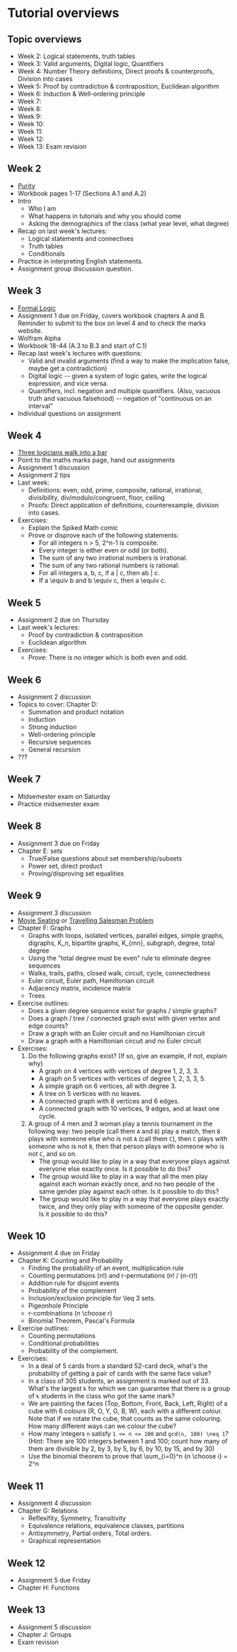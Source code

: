 # Tutorial overviews

## Topic overviews

* Week 2: Logical statements, truth tables
* Week 3: Valid arguments, Digital logic, Quantifiers
* Week 4: Number Theory definitions, Direct proofs & counterproofs, Division into cases
* Week 5: Proof by contradiction & contraposition, Euclidean algorithm
* Week 6: Induction & Well-ordering principle
* Week 7:
* Week 8:
* Week 9:
* Week 10:
* Week 11:
* Week 12:
* Week 13: Exam revision

## Week 2

* [Purity](http://xkcd.com/435/)
* Workbook pages 1-17 (Sections A.1 and A.2)
* Intro
  * Who I am
  * What happens in tutorials and why you should come
  * Asking the demographics of the class (what year level, what degree)
* Recap on last week's lectures:
  * Logical statements and connectives
  * Truth tables
  * Conditionals
* Practice in interpreting English statements.
* Assignment group discussion question.

## Week 3

* [Formal Logic](http://xkcd.com/1033/)
* Assignment 1 due on Friday, covers workbook chapters A and B. Reminder to
  submit to the box on level 4 and to check the marks website.
* Wolfram Alpha
* Workbook 18-44 (A.3 to B.3 and start of C.1)
* Recap last week's lectures with questions:
  * Valid and invalid arguments (find a way to make the implication false, maybe
    get a contradiction)
  * Digital logic -- given a system of logic gates, write the logical expression,
    and vice versa.
  * Quantifiers, incl. negation and multiple quantifiers. (Also, vacuous truth
    and vacuous falsehood) -- negation of "continuous on an interval"
* Individual questions on assignment

## Week 4

* [Three logicians walk into a bar](http://spikedmath.com/445.html)
* Point to the maths marks page, hand out assignments
* Assignment 1 discussion
* Assignment 2 tips
* Last week:
  * Definitions: even, odd, prime, composite, rational, irrational, divisibility,
  div/modulo/congruent, floor, ceiling
  * Proofs: Direct application of definitions, counterexample,
  division into cases.
* Exercises:
  * Explain the Spiked Math comic
  * Prove or disprove each of the following statements:
    * For all integers n > 5, 2^n-1 is composite.
    * Every integer is either even or odd (or both).
    * The sum of any two irrational numbers is irrational.
    * The sum of any two rational numbers is rational.
    * For all integers a, b, c, if a | c, then ab | c.
    <!-- * For all integers a, b, c, if ab | c, then a | c and a | b. -->
    * If a \equiv b and b \equiv c, then a \equiv c.

## Week 5

* Assignment 2 due on Thursday
* Last week's lectures:
  * Proof by contradiction & contraposition
  * Euclidean algorithm
* Exercises:
  * Prove: There is no integer which is both even and odd.

## Week 6

* Assignment 2 discussion
* Topics to cover: Chapter D:
  * Summation and product notation
  * Induction
  * Strong induction
  * Well-ordering principle
  * Recursive sequences
  * General recursion
* ???

## Week 7

* Midsemester exam on Saturday
* Practice midsemester exam

## Week 8

* Assignment 3 due on Friday
* Chapter E: sets
  * True/False questions about set membership/subsets
  * Power set, direct product
  * Proving/disproving set equalities

## Week 9

* Assignment 3 discussion
* [Movie Seating](http://xkcd.com/173/) or [Travelling Salesman Problem](http://xkcd.com/399/)
* Chapter F: Graphs
  * Graphs with loops, isolated vertices, parallel edges, simple graphs,
    digraphs, K\_n, bipartite graphs, K\_{mn}, subgraph, degree, total degree
  * Using the "total degree must be even" rule to eliminate degree sequences
  * Walks, trails, paths, closed walk, circuit, cycle, connectedness
  * Euler circuit, Euler path, Hamiltonian circuit
  * Adjacency matrix, incidence matrix
  * Trees
* Exercise outlines:
  * Does a given degree sequence exist for graphs / simple graphs?
  * Does a graph / tree / connected graph exist with given vertex and edge counts?
  * Draw a graph with an Euler circuit and no Hamiltonian circuit
  * Draw a graph with a Hamiltonian circuit and no Euler circuit
* Exercises:
  1. Do the following graphs exist? (If so, give an example, if not, explain why)
     * A graph on 4 vertices with vertices of degree 1, 2, 3, 3.
     * A graph on 5 vertices with vertices of degree 1, 2, 3, 3, 5.
     * A simple graph on 6 vertices, all with degree 3.
     * A tree on 5 vertices with no leaves.
     * A connected graph with 8 vertices and 6 edges.
     * A connected graph with 10 vertices, 9 edges, and at least one cycle.
  2. A group of 4 men and 3 woman play a tennis tournament in the following way: two
     people (call them `A` and `B`) play a match, then `B` plays with someone
     else who is not `A` (call them `C`), then `C` plays with someone who is
     not `B`, then that person plays with someone who is not `C`, and so on.
     * The group would like to play in a way that everyone plays against
       everyone else exactly once. Is it possible to do this?
     * The group would like to play in a way that all the men play against each
       woman exactly once, and no two people of the same gender play against
       each other. Is it possible to do this?
     * The group would like to play in a way that everyone plays exactly twice,
       and they only play with someone of the opposite gender. Is it possible to
       do this?

## Week 10

* Assignment 4 due on Friday
* Chapter K: Counting and Probability
  * Finding the probability of an event, multiplication rule
  * Counting permutations (n!) and r-permutations (n! / (n-r)!)
  * Addition rule for disjoint events
  * Probability of the complement
  * Inclusion/exclusion principle for \leq 3 sets.
  * Pigeonhole Principle
  * r-combinations (n \choose r)
  * Binomial Theorem, Pascal's Formula
* Exercise outlines:
  * Counting permutations
  * Conditional probabilities
  * Probability of the complement.
* Exercises:
  * In a deal of 5 cards from a standard 52-card deck, what's the probability of
    getting a pair of cards with the same face value?
  * In a class of 305 students, an assignment is marked out of 33. What's the
    largest `k` for which we can guarantee that there is a group of `k` students
    in the class who got the same mark?
  * We are painting the faces (Top, Bottom, Front, Back, Left, Right)
    of a cube with 6 colours (R, O, Y, G, B, W), each with a different colour.
    Note that if we rotate the cube, that counts as the same colouring.
    How many different ways can we colour the cube?
  * How many integers `n` satisfy `1 <= n <= 100` and `gcd(n, 100) \neq 1`?
    (Hint: There are 100 integers between 1 and 100; count how many of them are
    divisible by 2, by 3, by 5, by 6, by 10, by 15, and by 30)
  * Use the binomial theorem to prove that \\sum\_{i=0}^n {n \choose i} = 2^n

## Week 11

* Assignment 4 discussion
* Chapter G: Relations
  * Reflexifity, Symmetry, Transitivity
  * Equivalence relations, equivalence classes, partitions
  * Antisymmetry, Partial orders, Total orders.
  * Graphical representation

## Week 12

* Assignment 5 due Friday
* Chapter H: Functions

## Week 13

* Assignment 5 discussion
* Chapter J: Groups
* Exam revision

